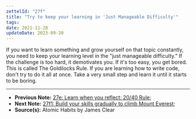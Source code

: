 ```yaml
---
zettelId: "27f"
title: "Try to keep your learning in 'Just Manageable Difficulty'"
tags:
date: 2021-11-28
updateDate: 2023-09-20
---
```


If you want to learn something and grow yourself on that topic constantly, you need to keep your learning level in the "just manageable difficulty." If the challenge is too hard, it demotivates you. If it's too easy, you get bored. This is called The Goldilocks Rule. If you are learning how to write code, don't try to do it all at once. Take a very small step and learn it until it starts to be boring.

---

- **Previous Note:** [27e: Learn when you reflect: 20/40 Rule](/notes/27e/);
- **Next Note:** [27f1: Build your skills gradually to climb Mount Everest](/notes/27f1/);
- **Source(s):** Atomic Habits by James Clear
